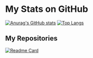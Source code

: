 # My Stats on GitHub
[![Anurag's GitHub stats](https://github-readme-stats.vercel.app/api?username=diegxherrera)](https://github.com/anuraghazra/github-readme-stats)
[![Top Langs](https://github-readme-stats.vercel.app/api/top-langs/?username=diegxherrera)](https://github.com/diegxherrera/ER-Puenteuropa)
</br>
## __My Repositories__
[![Readme Card](https://github-readme-stats.vercel.app/api/pin/?username=diegxherrera&repo=ER-Puenteuropa)](https://github.com/diegxherrera/ER-Puenteuropa)

